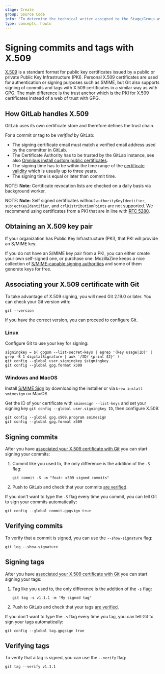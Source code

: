 ```yaml
---
stage: Create
group: Source Code
info: "To determine the technical writer assigned to the Stage/Group associated with this page, see https://about.gitlab.com/handbook/engineering/ux/technical-writing/#designated-technical-writers"
type: concepts, howto
---
```


# Signing commits and tags with X.509

[X.509](https://en.wikipedia.org/wiki/X.509) is a standard format for public key
certificates issued by a public or private Public Key Infrastructure (PKI).
Personal X.509 certificates are used for authentication or signing purposes
such as SMIME, but Git also supports signing of commits and tags
with X.509 certificates in a similar way as with [GPG](../gpg_signed_commits/index.md).
The main difference is the trust anchor which is the PKI for X.509 certificates
instead of a web of trust with GPG.

## How GitLab handles X.509

GitLab uses its own certificate store and therefore defines the trust chain.

For a commit or tag to be *verified* by GitLab:

- The signing certificate email must match a verified email address used by the committer in GitLab.
- The Certificate Authority has to be trusted by the GitLab instance, see also
  [Omnibus install custom public certificates](https://docs.gitlab.com/omnibus/settings/ssl.html#install-custom-public-certificates).
- The signing time has to be within the time range of the [certificate validity](https://www.rfc-editor.org/rfc/rfc5280.html#section-4.1.2.5)
  which is usually up to three years.
- The signing time is equal or later than commit time.

NOTE: **Note:**
Certificate revocation lists are checked on a daily basis via background worker.

NOTE: **Note:**
Self signed certificates without `authorityKeyIdentifier`,
`subjectKeyIdentifier`, and `crlDistributionPoints` are not supported. We
recommend using certificates from a PKI that are in line with
[RFC 5280](https://tools.ietf.org/html/rfc5280).

## Obtaining an X.509 key pair

If your organization has Public Key Infrastructure (PKI), that PKI will provide
an S/MIME key.

If you do not have an S/MIME key pair from a PKI, you can either create your
own self-signed one, or purchase one. MozillaZine keeps a nice collection
of [S/MIME-capable signing authorities](http://kb.mozillazine.org/Getting_an_SMIME_certificate)
and some of them generate keys for free.

## Associating your X.509 certificate with Git

To take advantage of X.509 signing, you will need Git 2.19.0 or later. You can
check your Git version with:

```shell
git --version
```

If you have the correct version, you can proceed to configure Git.

### Linux

Configure Git to use your key for signing:

```shell
signingkey = $( gpgsm --list-secret-keys | egrep '(key usage|ID)' | grep -B 1 digitalSignature | awk '/ID/ {print $2}' )
git config --global user.signingkey $signingkey
git config --global gpg.format x509
```

### Windows and MacOS

Install [S/MIME Sign](https://github.com/github/smimesign) by downloading the
installer or via `brew install smimesign` on MacOS.

Get the ID of your certificate with `smimesign --list-keys` and set your
signing key `git config --global user.signingkey ID`, then configure X.509:

```shell
git config --global gpg.x509.program smimesign
git config --global gpg.format x509
```

## Signing commits

After you have [associated your X.509 certificate with Git](#associating-your-x509-certificate-with-git) you
can start signing your commits:

1. Commit like you used to, the only difference is the addition of the `-S` flag:

   ```shell
   git commit -S -m "feat: x509 signed commits"
   ```

1. Push to GitLab and check that your commits [are verified](#verifying-commits).

If you don't want to type the `-S` flag every time you commit, you can tell Git
to sign your commits automatically:

```shell
git config --global commit.gpgsign true
```

## Verifying commits

To verify that a commit is signed, you can use the `--show-signature` flag:

```shell
git log --show-signature
```

## Signing tags

After you have [associated your X.509 certificate with Git](#associating-your-x509-certificate-with-git) you
can start signing your tags:

1. Tag like you used to, the only difference is the addition of the `-s` flag:

   ```shell
   git tag -s v1.1.1 -m "My signed tag"
   ```

1. Push to GitLab and check that your tags [are verified](#verifying-tags).

If you don't want to type the `-s` flag every time you tag, you can tell Git
to sign your tags automatically:

```shell
git config --global tag.gpgsign true
```

## Verifying tags

To verify that a tag is signed, you can use the `--verify` flag:

```shell
git tag --verify v1.1.1
```
